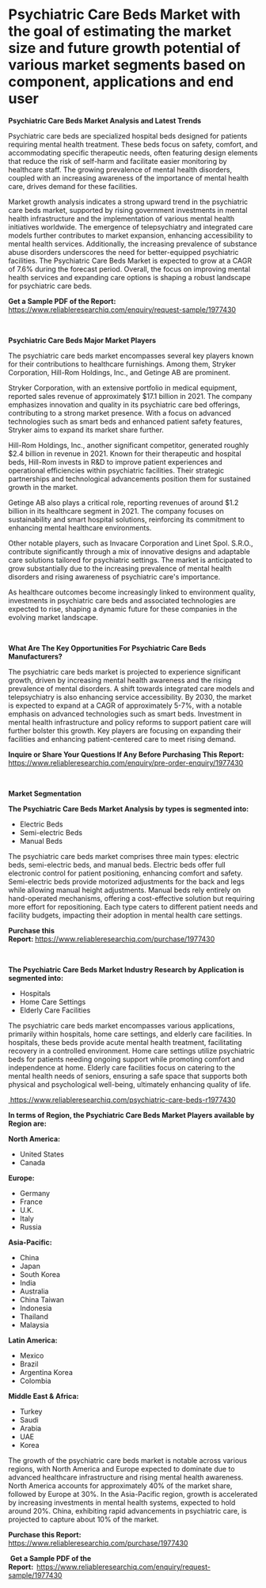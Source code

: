 <p><h1>Psychiatric Care Beds Market with the goal of estimating the market size and future growth potential of various market segments based on component, applications and end user</h1></p><p><strong>Psychiatric Care Beds Market Analysis and Latest Trends</strong></p>
<p><p>Psychiatric care beds are specialized hospital beds designed for patients requiring mental health treatment. These beds focus on safety, comfort, and accommodating specific therapeutic needs, often featuring design elements that reduce the risk of self-harm and facilitate easier monitoring by healthcare staff. The growing prevalence of mental health disorders, coupled with an increasing awareness of the importance of mental health care, drives demand for these facilities. </p><p>Market growth analysis indicates a strong upward trend in the psychiatric care beds market, supported by rising government investments in mental health infrastructure and the implementation of various mental health initiatives worldwide. The emergence of telepsychiatry and integrated care models further contributes to market expansion, enhancing accessibility to mental health services. Additionally, the increasing prevalence of substance abuse disorders underscores the need for better-equipped psychiatric facilities. The Psychiatric Care Beds Market is expected to grow at a CAGR of 7.6% during the forecast period. Overall, the focus on improving mental health services and expanding care options is shaping a robust landscape for psychiatric care beds.</p></p>
<p><strong>Get a Sample PDF of the Report:&nbsp;</strong> <a href="https://www.reliableresearchiq.com/enquiry/request-sample/1977430?utm_campaign=2333&utm_medium=2&utm_source=Github&utm_content=ia&utm_term=16042025&utm_id=psychiatric-care-beds">https://www.reliableresearchiq.com/enquiry/request-sample/1977430</a></p>
<p>&nbsp;</p>
<p><strong>Psychiatric Care Beds Major Market Players</strong></p>
<p><p>The psychiatric care beds market encompasses several key players known for their contributions to healthcare furnishings. Among them, Stryker Corporation, Hill-Rom Holdings, Inc., and Getinge AB are prominent.</p><p>Stryker Corporation, with an extensive portfolio in medical equipment, reported sales revenue of approximately $17.1 billion in 2021. The company emphasizes innovation and quality in its psychiatric care bed offerings, contributing to a strong market presence. With a focus on advanced technologies such as smart beds and enhanced patient safety features, Stryker aims to expand its market share further.</p><p>Hill-Rom Holdings, Inc., another significant competitor, generated roughly $2.4 billion in revenue in 2021. Known for their therapeutic and hospital beds, Hill-Rom invests in R&D to improve patient experiences and operational efficiencies within psychiatric facilities. Their strategic partnerships and technological advancements position them for sustained growth in the market.</p><p>Getinge AB also plays a critical role, reporting revenues of around $1.2 billion in its healthcare segment in 2021. The company focuses on sustainability and smart hospital solutions, reinforcing its commitment to enhancing mental healthcare environments.</p><p>Other notable players, such as Invacare Corporation and Linet Spol. S.R.O., contribute significantly through a mix of innovative designs and adaptable care solutions tailored for psychiatric settings. The market is anticipated to grow substantially due to the increasing prevalence of mental health disorders and rising awareness of psychiatric care's importance.</p><p>As healthcare outcomes become increasingly linked to environment quality, investments in psychiatric care beds and associated technologies are expected to rise, shaping a dynamic future for these companies in the evolving market landscape.</p></p>
<p>&nbsp;</p>
<p><strong>What Are The Key Opportunities For Psychiatric Care Beds Manufacturers?</strong></p>
<p><p>The psychiatric care beds market is projected to experience significant growth, driven by increasing mental health awareness and the rising prevalence of mental disorders. A shift towards integrated care models and telepsychiatry is also enhancing service accessibility. By 2030, the market is expected to expand at a CAGR of approximately 5-7%, with a notable emphasis on advanced technologies such as smart beds. Investment in mental health infrastructure and policy reforms to support patient care will further bolster this growth. Key players are focusing on expanding their facilities and enhancing patient-centered care to meet rising demand.</p></p>
<p><strong>Inquire or Share Your Questions If Any Before Purchasing This Report:</strong> <a href="https://www.reliableresearchiq.com/enquiry/pre-order-enquiry/1977430?utm_campaign=2333&utm_medium=2&utm_source=Github&utm_content=ia&utm_term=16042025&utm_id=psychiatric-care-beds">https://www.reliableresearchiq.com/enquiry/pre-order-enquiry/1977430</a></p>
<p>&nbsp;</p>
<p><strong>Market Segmentation</strong></p>
<p><strong>The Psychiatric Care Beds Market Analysis by types is segmented into:</strong></p>
<p><ul><li>Electric Beds</li><li>Semi-electric Beds</li><li>Manual Beds</li></ul></p>
<p><p>The psychiatric care beds market comprises three main types: electric beds, semi-electric beds, and manual beds. Electric beds offer full electronic control for patient positioning, enhancing comfort and safety. Semi-electric beds provide motorized adjustments for the back and legs while allowing manual height adjustments. Manual beds rely entirely on hand-operated mechanisms, offering a cost-effective solution but requiring more effort for repositioning. Each type caters to different patient needs and facility budgets, impacting their adoption in mental health care settings.</p></p>
<p><strong>Purchase this Report:&nbsp;</strong><a href="https://www.reliableresearchiq.com/purchase/1977430?utm_campaign=2333&utm_medium=2&utm_source=Github&utm_content=ia&utm_term=16042025&utm_id=psychiatric-care-beds">https://www.reliableresearchiq.com/purchase/1977430</a></p>
<p>&nbsp;</p>
<p><strong>The Psychiatric Care Beds Market Industry Research by Application is segmented into:</strong></p>
<p><ul><li>Hospitals</li><li>Home Care Settings</li><li>Elderly Care Facilities</li></ul></p>
<p><p>The psychiatric care beds market encompasses various applications, primarily within hospitals, home care settings, and elderly care facilities. In hospitals, these beds provide acute mental health treatment, facilitating recovery in a controlled environment. Home care settings utilize psychiatric beds for patients needing ongoing support while promoting comfort and independence at home. Elderly care facilities focus on catering to the mental health needs of seniors, ensuring a safe space that supports both physical and psychological well-being, ultimately enhancing quality of life.</p></p>
<p><a href="https://www.reliableresearchiq.com/psychiatric-care-beds-r1977430?utm_campaign=2333&utm_medium=2&utm_source=Github&utm_content=ia&utm_term=16042025&utm_id=psychiatric-care-beds">&nbsp;https://www.reliableresearchiq.com/psychiatric-care-beds-r1977430</a></p>
<p><strong>In terms of Region, the Psychiatric Care Beds Market Players available by Region are:</strong></p>
<p>
    <p> <strong> North America: </strong>
        <ul>
            <li>United States</li>
            <li>Canada</li>
        </ul>
        </p> 
    <p> <strong> Europe: </strong>
        <ul>
            <li>Germany</li>
            <li>France</li>
            <li>U.K.</li>
            <li>Italy</li>
            <li>Russia</li>
        </ul>
        </p> 
    <p> <strong> Asia-Pacific: </strong>
        <ul>
            <li>China</li>
            <li>Japan</li>
            <li>South Korea</li>
            <li>India</li>
            <li>Australia</li>
            <li>China Taiwan</li>
            <li>Indonesia</li>
            <li>Thailand</li>
            <li>Malaysia</li>
        </ul>
        </p> 
    <p> <strong> Latin America: </strong>
        <ul>
            <li>Mexico</li>
            <li>Brazil</li>
            <li>Argentina Korea</li>
            <li>Colombia</li>
        </ul>
        </p> 
    <p> <strong> Middle East & Africa: </strong>
        <ul>
            <li>Turkey</li>
            <li>Saudi</li>
            <li>Arabia</li>
            <li>UAE</li>
            <li>Korea</li>
        </ul>
    </p>
    </p>
<p><p>The growth of the psychiatric care beds market is notable across various regions, with North America and Europe expected to dominate due to advanced healthcare infrastructure and rising mental health awareness. North America accounts for approximately 40% of the market share, followed by Europe at 30%. In the Asia-Pacific region, growth is accelerated by increasing investments in mental health systems, expected to hold around 20%. China, exhibiting rapid advancements in psychiatric care, is projected to capture about 10% of the market.</p></p>
<p><strong>Purchase this Report: </strong><a href="https://www.reliableresearchiq.com/purchase/1977430?utm_campaign=2333&utm_medium=2&utm_source=Github&utm_content=ia&utm_term=16042025&utm_id=psychiatric-care-beds">https://www.reliableresearchiq.com/purchase/1977430</a></p>
<p>&nbsp;<strong>Get a Sample PDF of the Report:&nbsp;&nbsp;</strong><a href="https://www.reliableresearchiq.com/enquiry/request-sample/1977430?utm_campaign=2333&utm_medium=2&utm_source=Github&utm_content=ia&utm_term=16042025&utm_id=psychiatric-care-beds">https://www.reliableresearchiq.com/enquiry/request-sample/1977430</a></p>
<p><strong></strong></p>
<p><p></p><p></p><p></p></p>